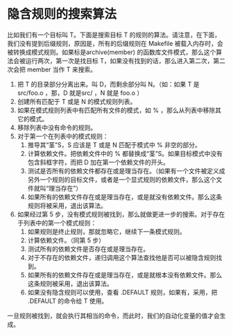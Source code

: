# 隐含规则的搜索算法

比如我们有一个目标叫 T。下面是搜索目标 T 的规则的算法。请注意，在下面，我们没有提到后缀规则，原因是，所有的后缀规则在 Makefile 被载入内存时，会被转换成模式规则。如果标是archive(member) 的函数库文件模式，那么这个算法会被运行两次，第一次是找目标 T，如果没有找到的话，那么进入第二次，第二次会把 member 当作 T 来搜索。

1. 把 T 的目录部分分离出来。叫 D，而剩余部分叫 N。（如：如果 T 是 src/foo.o ，那，D 就是src/ ，N 就是 foo.o ）
2. 创建所有匹配于 T 或是 N 的模式规则列表。
3. 如果在模式规则列表中有匹配所有文件的模式，如 % ，那么从列表中移除其它的模式。
4. 移除列表中没有命令的规则。
5. 对于第一个在列表中的模式规则：
   1. 推导其“茎”S，S 应该是 T 或是 N 匹配于模式中 % 非空的部分。
   2. 计算依赖文件。把依赖文件中的 % 都替换成“茎”S。如果目标模式中没有包含斜框字符，而把 D 加在第一个依赖文件的开头。
   3. 测试是否所有的依赖文件都存在或是理当存在。（如果有一个文件被定义成另外一个规则的目标文件，或者是一个显式规则的依赖文件，那么这个文件就叫“理当存在”）
   4. 如果所有的依赖文件存在或是理当存在，或是就没有依赖文件。那么这条规则将被采用，退出该算法。
6.  如果经过第 5 步，没有模式规则被找到，那么就做更进一步的搜索。对于存在于列表中的第一个模式规则：
    1. 如果规则是终止规则，那就忽略它，继续下一条模式规则。
    2. 计算依赖文件。（同第 5 步）
    3. 测试所有的依赖文件是否存在或是理当存在。
    4. 对于不存在的依赖文件，递归调用这个算法查找他是否可以被隐含规则找到。
    5.  如果所有的依赖文件存在或是理当存在，或是就根本没有依赖文件。那么这条规则被采用，退出该算法。
    6. 如果没有隐含规则可以使用，查看 .DEFAULT 规则，如果有，采用，把 .DEFAULT 的命令给 T 使用。

一旦规则被找到，就会执行其相当的命令，而此时，我们的自动化变量的值才会生成。